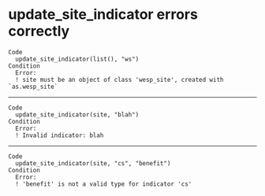 # update_site_indicator errors correctly

    Code
      update_site_indicator(list(), "ws")
    Condition
      Error:
      ! site must be an object of class 'wesp_site', created with `as.wesp_site`

---

    Code
      update_site_indicator(site, "blah")
    Condition
      Error:
      ! Invalid indicator: blah

---

    Code
      update_site_indicator(site, "cs", "benefit")
    Condition
      Error:
      ! 'benefit' is not a valid type for indicator 'cs'

